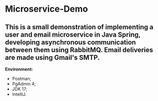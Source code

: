 # Microservice-Demo
This is a small demonstration of implementing a user and email microservice in Java Spring, developing asynchronous communication between them using RabbitMQ. Email deliveries are made using Gmail's SMTP. <br>
---
**Environment:** <br>
- Postman;<br>
- PgAdmin 4;<br>
- JDK 17;<br>
- IntelliJ.<br>

